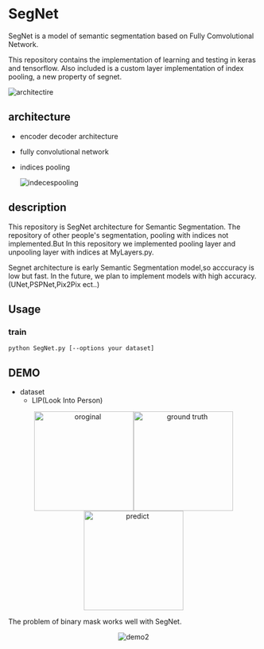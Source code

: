 # SegNet

SegNet is a model of semantic segmentation based on Fully Comvolutional Network.

This repository contains the implementation of learning and testing in keras and tensorflow.
Also included is a custom layer implementation of index pooling, a new property of segnet.

![architectire](https://user-images.githubusercontent.com/27678705/33704504-199ba3ea-db70-11e7-8009-dc23aa9770a0.png)

## architecture
- encoder decoder architecture
- fully convolutional network
- indices pooling

    ![indecespooling](https://user-images.githubusercontent.com/27678705/33704612-81053eec-db70-11e7-9822-01dd48d68314.png)

## description
This repository is SegNet architecture for Semantic Segmentation.
The repository of other people's segmentation, pooling with indices not implemented.But In this repository we implemented  pooling layer and unpooling layer with indices at MyLayers.py.

Segnet architecture is early Semantic Segmentation model,so acccuracy is low but fast.
In the future, we plan to implement models with high accuracy.(UNet,PSPNet,Pix2Pix ect..)



## Usage

### train

`python SegNet.py [--options your dataset]`

## DEMO
- dataset
  - LIP(Look Into Person)

<div align="center">
<img src=https://user-images.githubusercontent.com/27678705/32144033-0e57b3f4-bcf6-11e7-89fe-737e98db5f6d.png title="oroginal" width="200px"><img src=https://user-images.githubusercontent.com/27678705/32144037-1c5cae32-bcf6-11e7-9834-f1b1b13b535c.png title="ground truth" width="200px"><img src=https://user-images.githubusercontent.com/27678705/32144070-a5cbecb4-bcf6-11e7-8de9-af3c9b68fa7f.png title="predict" width="200px">
</div>

The problem of binary mask works well with SegNet.
<div align="center">
<img src="https://user-images.githubusercontent.com/27678705/33703457-8a504fdc-db6b-11e7-8922-db3c61294b18.png" alt="demo2">
</div>
